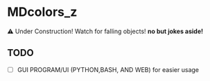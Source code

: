 # MDcolors_z
⚠️ Under Construction! Watch for falling objects!
**no but jokes aside!**


## TODO
- [ ] GUI PROGRAM/UI (PYTHON,BASH, AND WEB) for easier usage
